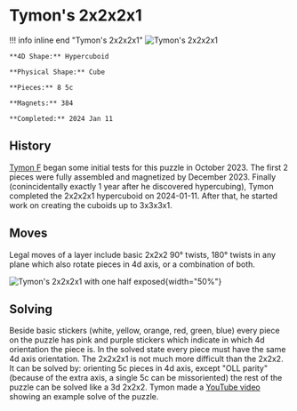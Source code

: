 # Tymon's 2x2x2x1

!!! info inline end "Tymon's 2x2x2x1"
    ![Tymon's 2x2x2x1](https://cloud.hypercubing.xyz/assets/tymofro_phys_2x2x2x1.jpg)
    

    **4D Shape:** Hypercuboid

    **Physical Shape:** Cube

    **Pieces:** 8 5c

    **Magnets:** 384

    **Completed:** 2024 Jan 11

## History

[Tymon F](https://hypercubing.xyz/leaderboards/solvers/tymofro/) began some initial tests for this puzzle in October 2023. The first 2 pieces were fully assembled and magnetized by December 2023. Finally (conincidentally exactly 1 year after he discovered hypercubing), Tymon completed the 2x2x2x1 hypercuboid on 2024-01-11. After that, he started work on creating the cuboids up to 3x3x3x1.

## Moves

Legal moves of a layer include basic 2x2x2 90° twists, 180° twists in any plane which also rotate pieces in 4d axis, or a combination of both.

![Tymon's 2x2x2x1 with one half exposed](/assets/images/2221phys_1.jpeg){width="50%"}

## Solving

Beside basic stickers (white, yellow, orange, red, green, blue) every piece on the puzzle has pink and purple stickers which indicate in which 4d orientation the piece is. In the solved state every piece must have the same 4d axis orientation.
The 2x2x2x1 is not much more difficult than the 2x2x2. It can be solved by: orienting 5c pieces in 4d axis, except "OLL parity" (because of the extra axis, a single 5c can be missoriented) the rest of the puzzle can be solved like a 3d 2x2x2. Tymon made a [YouTube video](https://youtu.be/lkGgYKrKpi4) showing an example solve of the puzzle.
